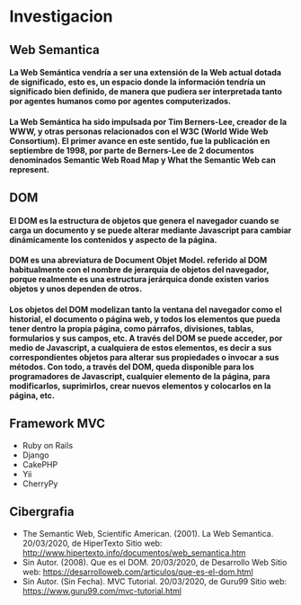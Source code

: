 # Investigacion
## Web Semantica
#### La Web Semántica vendría a ser una extensión de la Web actual dotada de significado, esto es, un espacio donde la información tendría un significado bien definido, de manera que pudiera ser interpretada tanto por agentes humanos como por agentes computerizados.
#### La Web Semántica ha sido impulsada por Tim Berners-Lee, creador de la WWW, y otras personas relacionados con el W3C (World Wide Web Consortium). El primer avance en este sentido, fue la publicación en septiembre de 1998, por parte de Berners-Lee de 2 documentos denominados Semantic Web Road Map y What the Semantic Web can represent.
## DOM
#### El DOM es la estructura de objetos que genera el navegador cuando se carga un documento y se puede alterar mediante Javascript para cambiar dinámicamente los contenidos y aspecto de la página.
#### DOM es una abreviatura de Document Objet Model. referido al DOM habitualmente con el nombre de jerarquía de objetos del navegador, porque realmente es una estructura jerárquica donde existen varios objetos y unos dependen de otros.
#### Los objetos del DOM modelizan tanto la ventana del navegador como el historial, el documento o página web, y todos los elementos que pueda tener dentro la propia página, como párrafos, divisiones, tablas, formularios y sus campos, etc. A través del DOM se puede acceder, por medio de Javascript, a cualquiera de estos elementos, es decir a sus correspondientes objetos para alterar sus propiedades o invocar a sus métodos. Con todo, a través del DOM, queda disponible para los programadores de Javascript, cualquier elemento de la página, para modificarlos, suprimirlos, crear nuevos elementos y colocarlos en la página, etc.
## Framework MVC
* Ruby on Rails
* Django
* CakePHP
* Yii
* CherryPy
## Cibergrafia
* The Semantic Web, Scientific American. (2001). La Web Semantica. 20/03/2020, de HiperTexto Sitio web: http://www.hipertexto.info/documentos/web_semantica.htm
* Sin Autor. (2008). Que es el DOM. 20/03/2020, de Desarrollo Web Sitio web: https://desarrolloweb.com/articulos/que-es-el-dom.html
* Sin Autor. (Sin Fecha). MVC Tutorial. 20/03/2020, de Guru99 Sitio web: https://www.guru99.com/mvc-tutorial.html